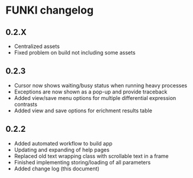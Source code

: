 # FUNKI changelog

## 0.2.X
- Centralized assets
- Fixed problem on build not including some assets

## 0.2.3
- Cursor now shows waiting/busy status when running heavy processes
- Exceptions are now shown as a pop-up and provide traceback
- Added view/save menu options for multiple differential expression contrasts
- Added view and save options for erichment results table

## 0.2.2
- Added automated workflow to build app
- Updating and expanding of help pages
- Replaced old text wrapping class with scrollable text in a frame
- Finished implementing storing/loading of all parameters
- Added change log (this document)